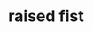 ---
layout: smileys&emotion
title: raised fist
emoji: raised_fist
permalink: ✊.html
image: assets/img/3moji/raised_fist.png
---